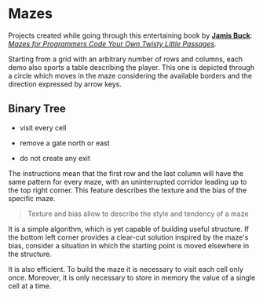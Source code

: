 # Mazes

Projects created while going through this entertaining book by [**Jamis Buck**](https://twitter.com/jamis): [_Mazes for Programmers Code Your Own Twisty Little Passages_](http://www.mazesforprogrammers.com/).

Starting from a grid with an arbitrary number of rows and columns, each demo also sports a table describing the player. This one is depicted through a circle which moves in the maze considering the available borders and the direction expressed by arrow keys.

## Binary Tree

- visit every cell

- remove a gate north or east

- do not create any exit

The instructions mean that the first row and the last column will have the same pattern for every maze, with an uninterrupted corridor leading up to the top right corner. This feature describes the texture and the bias of the specific maze.

> Texture and bias allow to describe the style and tendency of a maze

It is a simple algorithm, which is yet capable of building useful structure. If the bottom left corner provides a clear-cut solution inspired by the maze's bias, consider a situation in which the starting point is moved elsewhere in the structure.

It is also efficient. To build the maze it is necessary to visit each cell only once. Moreover, it is only necessary to store in memory the value of a single cell at a time.
